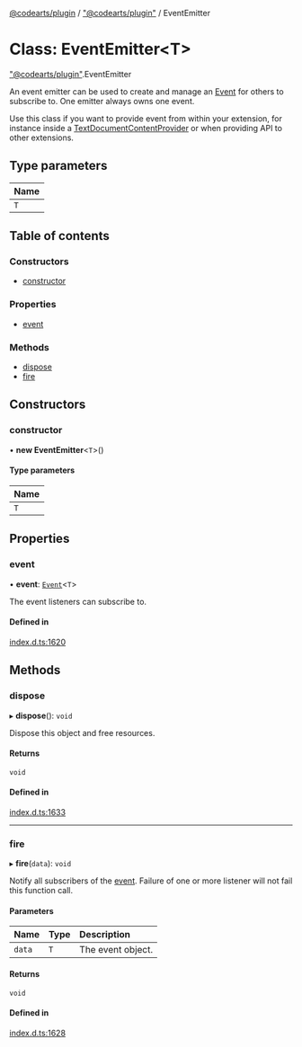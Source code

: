 [@codearts/plugin](../README.md) / ["@codearts/plugin"](../modules/_codearts_plugin_.md) / EventEmitter

# Class: EventEmitter<T\>

["@codearts/plugin"](../modules/_codearts_plugin_.md).EventEmitter

An event emitter can be used to create and manage an [Event](../interfaces/codearts_plugin_.Event.md) for others
to subscribe to. One emitter always owns one event.

Use this class if you want to provide event from within your extension, for instance
inside a [TextDocumentContentProvider](../interfaces/codearts_plugin_.TextDocumentContentProvider.md) or when providing
API to other extensions.

## Type parameters

| Name |
| :------ |
| `T` |

## Table of contents

### Constructors

- [constructor](codearts_plugin_.EventEmitter.md#constructor)

### Properties

- [event](codearts_plugin_.EventEmitter.md#event)

### Methods

- [dispose](codearts_plugin_.EventEmitter.md#dispose)
- [fire](codearts_plugin_.EventEmitter.md#fire)

## Constructors

### constructor

• **new EventEmitter**<`T`\>()

#### Type parameters

| Name |
| :------ |
| `T` |

## Properties

### event

• **event**: [`Event`](../interfaces/codearts_plugin_.Event.md)<`T`\>

The event listeners can subscribe to.

#### Defined in

[index.d.ts:1620](https://github.com/huaweicloud/cloudide-plugin-api/blob/5055bbd/index.d.ts#L1620)

## Methods

### dispose

▸ **dispose**(): `void`

Dispose this object and free resources.

#### Returns

`void`

#### Defined in

[index.d.ts:1633](https://github.com/huaweicloud/cloudide-plugin-api/blob/5055bbd/index.d.ts#L1633)

___

### fire

▸ **fire**(`data`): `void`

Notify all subscribers of the [event](codearts_plugin_.EventEmitter.md#event). Failure
of one or more listener will not fail this function call.

#### Parameters

| Name | Type | Description |
| :------ | :------ | :------ |
| `data` | `T` | The event object. |

#### Returns

`void`

#### Defined in

[index.d.ts:1628](https://github.com/huaweicloud/cloudide-plugin-api/blob/5055bbd/index.d.ts#L1628)
